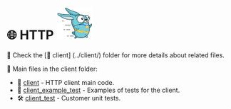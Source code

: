 # 🌐 HTTP ![Quick Logo](/quick.png)


📂 Check the [📁 client] (../client/) folder for more details about related files.

📝 Main files in the client folder:
- 📜 [client](./client/client.go) - HTTP client main code.
- 🧪 [client_example_test](./client/client_example_test.go) - Examples of tests for the client.
- 🛠️ [client_test](./client/client_test.go) - Customer unit tests.

